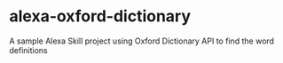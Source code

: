 # alexa-oxford-dictionary
A sample Alexa Skill project using Oxford Dictionary API to find the word definitions
